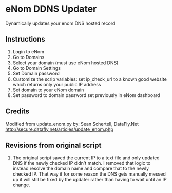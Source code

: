 # eNom DDNS Updater
Dynamically updates your enom DNS hosted record

## Instructions
1. Login to eNom
2. Go to Domains
3. Select your domain (must use eNom hosted DNS)
4. Go to Domain Settings
5. Set Domain password
6. Customize the scrip variables: set ip_check_url to a known good website which returns only your public IP address
7. Set domain to your eNom domain
8. Set password to domain password set previously in eNom dashboard

## Credits
Modified from
update_enom.py by: Sean Schertell, DataFly.Net
http://secure.datafly.net/articles/update_enom.php

## Revisions from original script
1. The original script saved the current IP to a text file and only updated DNS if the newly checked IP didn't match. I removed that logic to instead resolve the domain name and compare that to the newly checked IP. That way if for some reason the DNS gets manually messed up it will still be fixed by the updater rather than having to wait until an IP change.


